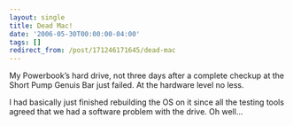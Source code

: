 ```yaml
---
layout: single
title: Dead Mac!
date: '2006-05-30T00:00:00-04:00'
tags: []
redirect_from: /post/171246171645/dead-mac
---
```

<p>My Powerbook&rsquo;s hard drive, not three days after a complete checkup at the Short Pump Genuis Bar just failed. At the hardware level no less.</p>

<p>I had basically just finished rebuilding the OS on it since all the testing tools agreed that we had a software problem with the drive. Oh well&hellip;</p>
